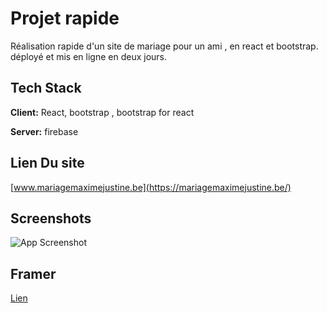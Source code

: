 # Projet rapide

Réalisation rapide d'un site de mariage pour un ami , en react et bootstrap.
déployé et mis en ligne en deux jours.

## Tech Stack

**Client:** React, bootstrap , bootstrap for react

**Server:** firebase

## Lien Du site

[www.mariagemaximejustine.be](https://mariagemaximejustine.be/)

## Screenshots

![App Screenshot](https://zupimages.net/up/22/29/5v05.png)

## Framer

[Lien](https://framer.com/projects/Untitled--snxR23QioUsSkBN13RQT-5fgns)
